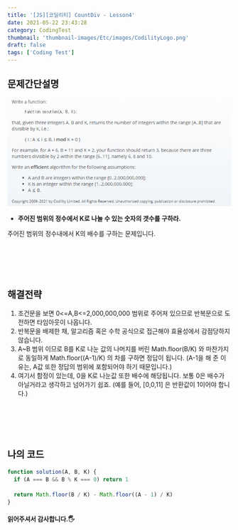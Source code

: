 ```yaml
---
title: '[JS][코딜리티] CountDiv - Lesson4'
date: 2021-05-22 23:43:28
category: CodingTest
thumbnail: 'thumbnail-images/Etc/images/CodilityLogo.png'
draft: false
tags: ['Coding Test']
---
```


## 문제간단설명

![](./images/CountDiv.png)

- **주어진 범위의 정수에서 K로 나눌 수 있는 숫자의 갯수를 구하라.** <br>

주어진 범위의 정수내에서 K의 배수를 구하는 문제입니다.

<br>
<br>
<br>
<br>

## 해결전략

1. 조건문을 보면 0<=A,B<=2,000,000,000 범위로 주어져 있으므로 반복문으로 도전하면 타임아웃이 나옵니다.
2. 반복문을 배제한 채, 알고리즘 혹은 수학 공식으로 접근해야 효율성에서 감점당하지 않습니다.
3. A~B 범위 이므로 B를 K로 나눈 값의 나머지를 버린 Math.floor(B/K) 와 마찬가지로 동일하게 Math.floor((A-1)/K) 의 차를 구하면 정답이 됩니다. (A-1을 해 준 이유는, A값 또한 정답의 범위에 포함되어야 하기 때문입니다.)
4. 여기서 함정이 있는데, 0을 K로 나눈값 또한 배수에 해당됩니다. 보통 0은 배수가 아닐거라고 생각하고 넘어가기 쉽죠. (예를 들어, [0,0,11] 은 반환값이 1이어야 합니다.)

<br>
<br>
<br>
<br>

## 나의 코드

```javascript
function solution(A, B, K) {
  if (A === B && B % K === 0) return 1

  return Math.floor(B / K) - Math.floor((A - 1) / K)
}
```

#### 읽어주셔서 감사합니다.🖐

